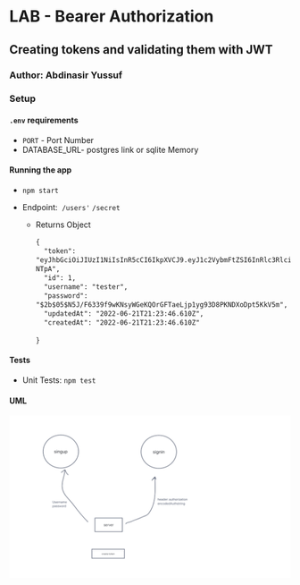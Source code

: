 LAB - Bearer Authorization
========

Creating tokens and validating them with JWT
---------------

### Author: Abdinasir Yussuf

### Setup

#### `.env` requirements

-   `PORT` - Port Number
-   DATABASE_URL- postgres link or sqlite Memory 

#### Running the app

-   `npm start`
-   Endpoint: 
              `/users'`
              `/secret`

    -   Returns Object

        ```
        {
          "token": "eyJhbGciOiJIUzI1NiIsInR5cCI6IkpXVCJ9.eyJ1c2VybmFtZSI6InRlc3RlciIsImlhdCI6MTY1NTg0NjYyNiwiZXhwIjoxNjU1OTMzMDI2fQ.hLurAO0F7qX2stlOBZk7DC2y_qEmocYstQcn64-NTpA",
          "id": 1,
          "username": "tester",
          "password": "$2b$05$N5J/F6339f9wKNsyWGeKQOrGFTaeLjp1yg93D8PKNDXoDpt5KkV5m",
          "updatedAt": "2022-06-21T21:23:46.610Z",
          "createdAt": "2022-06-21T21:23:46.610Z"
          
        }

        ```

#### Tests

-   Unit Tests: `npm test`


#### UML

![uml design for token](./assets/auth_server.png)